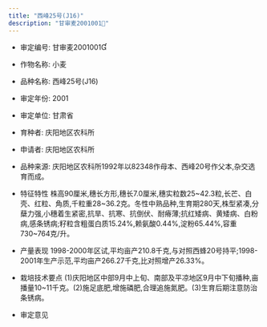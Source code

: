 ```yaml
---
title: "西峰25号(J16)"
description: "甘审麦2001001"
---
```

* 审定编号:  甘审麦2001001

*  作物名称:  小麦

*  品种名称:  西峰25号(J16)

*  审定年份:  2001

*  审定单位:  甘肃省

* 育种者:  庆阳地区农科所

*  申请者:  庆阳地区农科所

*  品种来源:  庆阳地区农科所1992年以82348作母本、西峰20号作父本,杂交选育而成。

*  特征特性
株高90厘米,穗长方形,穗长7.0厘米,穗实粒数25~42.3粒,长芒、白壳、红粒、角质,千粒重28~36.2克。冬性中熟品种,生育期280天,株型紧凑,分蘖力强,小穗着生紧密,抗旱、抗寒、抗倒伏、耐瘠薄;抗红矮病、黄矮病、白粉病,感条锈病;籽粒含粗蛋白质15.24%,赖氨酸0.44%,淀粉65.44%,容重730~764克/升。

*  产量表现
1998-2000年区试,平均亩产210.8千克,与对照西蜂20号持平;1998-2001年生产示范,平均亩产266.27千克,比对照增产26.33%。

*  栽培技术要点
(1)庆阳地区中部9月中上旬、南部及平凉地区9月中下旬播种,亩播量10~11千克。(2)施足底肥,增施磷肥,合理追施氮肥。(3)生育后期注意防治条锈病。

*  审定意见

